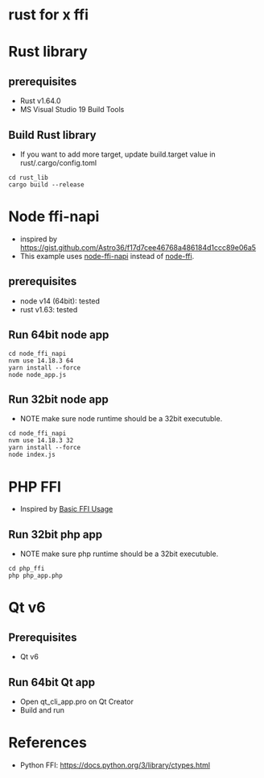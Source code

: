 # rust for x ffi

# Rust library

## prerequisites
- Rust v1.64.0
- MS Visual Studio 19 Build Tools


## Build Rust library
- If you want to add more target, update build.target value in rust/.cargo/config.toml
```
cd rust_lib
cargo build --release
```

# Node ffi-napi
- inspired by https://gist.github.com/Astro36/f17d7cee46768a486184d1ccc89e06a5
- This example uses [node-ffi-napi](https://www.npmjs.com/package/ffi-napi) instead of [node-ffi](https://www.npmjs.com/package/ffi).

## prerequisites
- node v14 (64bit): tested
- rust v1.63: tested

## Run 64bit node app
```
cd node_ffi_napi
nvm use 14.18.3 64
yarn install --force
node node_app.js
```

## Run 32bit node app
- NOTE make sure node runtime should be a 32bit executuble.
```
cd node_ffi_napi
nvm use 14.18.3 32
yarn install --force
node index.js
```

# PHP FFI
- Inspired by [Basic FFI Usage](https://www.php.net/manual/en/ffi.examples-basic.php)

## Run 32bit php app
- NOTE make sure php runtime should be a 32bit executuble.
```
cd php_ffi
php php_app.php
```

# Qt v6

## Prerequisites
- Qt v6

## Run 64bit Qt app
- Open qt_cli_app.pro on Qt Creator
- Build and run

# References
- Python FFI: https://docs.python.org/3/library/ctypes.html

